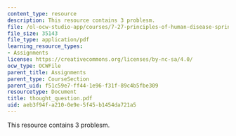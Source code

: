 ```yaml
---
content_type: resource
description: This resource contains 3 problesm.
file: /ol-ocw-studio-app/courses/7-27-principles-of-human-disease-spring-2006/aeb3f94fa2100e9e5f45b1454da721a5_thought_question.pdf
file_size: 35143
file_type: application/pdf
learning_resource_types:
- Assignments
license: https://creativecommons.org/licenses/by-nc-sa/4.0/
ocw_type: OCWFile
parent_title: Assignments
parent_type: CourseSection
parent_uid: f51c59e7-ff44-1e96-f31f-89c4b5fbe309
resourcetype: Document
title: thought_question.pdf
uid: aeb3f94f-a210-0e9e-5f45-b1454da721a5
---
```

This resource contains 3 problesm.